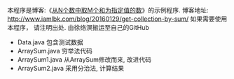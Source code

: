 ﻿本程序是博客:《[从N个数中取M个和为指定值的数][get-collection-by-sum]》的示例程序.
博客地址: http://www.iamlbk.com/blog/20160129/get-collection-by-sum/
如果需要使用本程序， 请注明出处.
由徐络溟搬运至自己的GitHub
- Data.java 包含测试数据
- ArraySum.java 穷举法代码
- ArraySum1.java 从ArraySum修改而来, 改进代码
- ArraySum2.java 采用分治法, 计算结果

[get-collection-by-sum]: http://www.iamlbk.com/blog/20160129/get-collection-by-sum/
